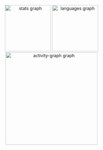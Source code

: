 <div align="center">
  <img src="https://github-readme-stats.vercel.app/api?username=fernanda-zimmer&hide_title=false&hide_rank=false&show_icons=true&include_all_commits=true&count_private=true&disable_animations=false&theme=dracula&locale=en&hide_border=true&order=1" height="150" alt="stats graph"  />
  <img src="https://github-readme-stats.vercel.app/api/top-langs?username=fernanda-zimmer&locale=pt-br&hide_title=false&layout=compact&card_width=320&langs_count=5&theme=dracula&hide_border=true&order=2" height="150" alt="languages graph"  />
  <img src="https://github-readme-activity-graph.vercel.app/graph?username=fernanda-zimmer&radius=16&theme=react&area=true&order=5&hide_border=true" height="300" alt="activity-graph graph"  />
</div>

###
